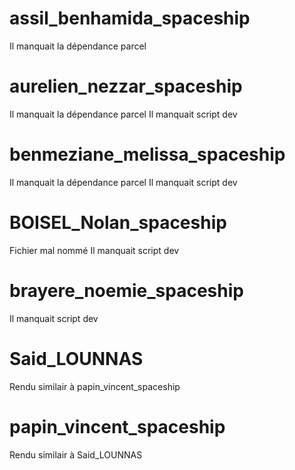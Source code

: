 # assil_benhamida_spaceship
Il manquait la dépendance parcel

# aurelien_nezzar_spaceship
Il manquait la dépendance parcel
Il manquait script dev

# benmeziane_melissa_spaceship
Il manquait la dépendance parcel
Il manquait script dev

# BOISEL_Nolan_spaceship
Fichier mal nommé
Il manquait script dev

# brayere_noemie_spaceship
Il manquait script dev

# Said_LOUNNAS
Rendu similair à papin_vincent_spaceship

# papin_vincent_spaceship
Rendu similair à Said_LOUNNAS